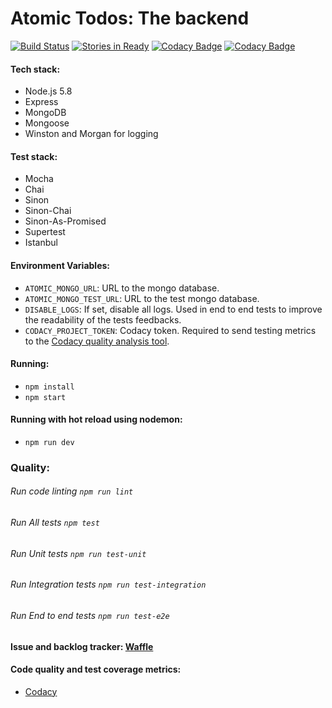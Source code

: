 # Atomic Todos: The backend

[![Build Status](https://snap-ci.com/othman853/atomic-todos-backend/branch/master/build_image)](https://snap-ci.com/othman853/atomic-todos-backend/branch/master)
[![Stories in Ready](https://badge.waffle.io/othman853/atomic-todos-backend.svg?label=ready&title=Ready)](http://waffle.io/othman853/atomic-todos-backend)
[![Codacy Badge](https://api.codacy.com/project/badge/Grade/0e136a491a234501a1e243c9cf9009da)](https://www.codacy.com/app/anuar-yasser/atomic-todos-backend?utm_source=github.com&amp;utm_medium=referral&amp;utm_content=othman853/atomic-todos-backend&amp;utm_campaign=Badge_Grade)
[![Codacy Badge](https://api.codacy.com/project/badge/Coverage/0e136a491a234501a1e243c9cf9009da)](https://www.codacy.com/app/anuar-yasser/atomic-todos-backend?utm_source=github.com&amp;utm_medium=referral&amp;utm_content=othman853/atomic-todos-backend&amp;utm_campaign=Badge_Coverage)

#### Tech stack:
- Node.js 5.8
- Express
- MongoDB
- Mongoose
- Winston and Morgan for logging

#### Test stack:
- Mocha
- Chai
- Sinon
- Sinon-Chai
- Sinon-As-Promised
- Supertest
- Istanbul

#### Environment Variables:
- `ATOMIC_MONGO_URL`: URL to the mongo database.
- `ATOMIC_MONGO_TEST_URL`: URL to the test mongo database.
- `DISABLE_LOGS`: If set, disable all logs. Used in end to end tests to improve the readability of the tests feedbacks.
- `CODACY_PROJECT_TOKEN`: Codacy token. Required to send testing metrics to the [Codacy quality analysis tool](https://www.codacy.com/app/anuar-yasser/atomic-todos-backend).

#### Running:
 - `npm install`
 - `npm start`

#### Running with hot reload using nodemon:
- `npm run dev`

### Quality:
###### Run code linting `npm run lint`
###### Run All tests `npm test`
###### Run Unit tests `npm run test-unit`
###### Run Integration tests `npm run test-integration`
###### Run End to end tests `npm run test-e2e`

#### Issue and backlog tracker: [Waffle](https://waffle.io/othman853/atomic-todos-backend)


#### Code quality and test coverage metrics:
- [Codacy](https://www.codacy.com/app/anuar-yasser/atomic-todos-backend)
